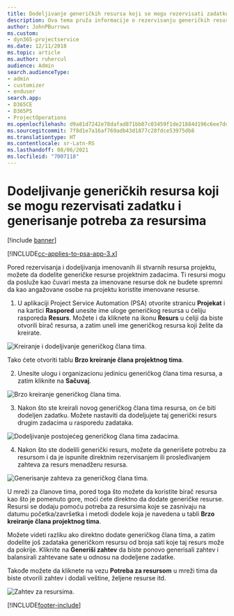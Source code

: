 ```yaml
---
title: Dodeljivanje generičkih resursa koji se mogu rezervisati zadatku i projektnom timu
description: Ova tema pruža informacije o rezervisanju generičkih resursa za zadatke i timove projekta.
author: JohnPBurrows
ms.custom:
- dyn365-projectservice
ms.date: 12/11/2018
ms.topic: article
ms.author: ruhercul
audience: Admin
search.audienceType:
- admin
- customizer
- enduser
search.app:
- D365CE
- D365PS
- ProjectOperations
ms.openlocfilehash: d9a81d7242e78dafad871bb07c03459f1de21884d196c6ee7dd9619b2c410404
ms.sourcegitcommit: 7f8d1e7a16af769adb43d1877c28fdce53975db8
ms.translationtype: HT
ms.contentlocale: sr-Latn-RS
ms.lasthandoff: 08/06/2021
ms.locfileid: "7007118"
---
```

# <a name="assign-generic-bookable-resources-to-a-task-and-generate-resource-requirements"></a>Dodeljivanje generičkih resursa koji se mogu rezervisati zadatku i generisanje potreba za resursima 

[!include [banner](../includes/psa-now-project-operations.md)]

[!INCLUDE[cc-applies-to-psa-app-3.x](../includes/cc-applies-to-psa-app-3x.md)]

Pored rezervisanja i dodeljivanja imenovanih ili stvarnih resursa projektu, možete da dodelite generičke resurse projektnim zadacima. Ti resursi mogu da posluže kao čuvari mesta za imenovane resurse dok ne budete spremni da kao angažovane osobe na projektu koristite imenovane resurse. 

1. U aplikaciji Project Service Automation (PSA) otvorite stranicu **Projekat** i na kartici **Raspored** unesite ime uloge generičkog resursa u ćeliju rasporeda **Resurs**. Možete i da kliknete na ikonu **Resurs** u ćeliji da biste otvorili birač resursa, a zatim uneli ime generičkog resursa koji želite da kreirate.

![Kreiranje i dodeljivanje generičkog člana tima.](media/RM-how-to-9.png)

Tako ćete otvoriti tablu **Brzo kreiranje člana projektnog tima**. 

2. Unesite ulogu i organizacionu jedinicu generičkog člana tima resursa, a zatim kliknite na **Sačuvaj**.

![Brzo kreiranje generičkog člana tima.](media/RM-how-to-10.png)

3. Nakon što ste kreirali novog generičkog člana tima resursa, on će biti dodeljen zadatku. Možete nastaviti da dodeljujete taj generički resurs drugim zadacima u rasporedu zadataka.

![Dodeljivanje postojećeg generičkog člana tima zadacima.](media/RM-how-to-11.png)

4. Nakon što ste dodelili generički resurs, možete da generišete potrebu za resursom i da je ispunite direktnim rezervisanjem ili prosleđivanjem zahteva za resurs menadžeru resursa.

![Generisanje zahteva za generičkog člana tima.](media/RM-how-to-12.png)

U mreži za članove tima, pored toga što možete da koristite birač resursa kao što je pomenuto gore, moći ćete direktno da dodate generičke resurse. Resursi se dodaju pomoću potreba za resursima koje se zasnivaju na datumu početka/završetka i metodi dodele koja je navedena u tabli **Brzo kreiranje člana projektnog tima**.

Možete videti razliku ako direktno dodate generičkog člana tima, a zatim dodelite još zadataka generičkom resursu od broja sati koje taj resurs može da pokrije. Kliknite na **Generiši zahtev** da biste ponovo generisali zahtev i balansirali zahtevane sate u odnosu na dodeljene zadatke.

Takođe možete da kliknete na vezu **Potreba za resursom** u mreži tima da biste otvorili zahtev i dodali veštine, željene resurse itd.

![Zahtev za resursima.](media/RM-how-to-13.png)



[!INCLUDE[footer-include](../includes/footer-banner.md)]